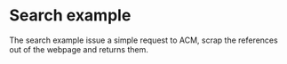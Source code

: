 # Search example

The search example issue a simple request to ACM, scrap the references out of the webpage and returns them.
